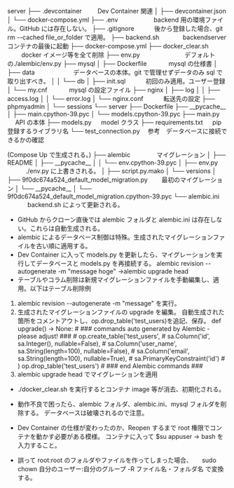 server
├── .devcontainer 　　 Dev Container 関連
│ ├── devcontainer.json
│ └── docker-compose.yml
├── .env 　 　　　　 backend 用の環境ファイル。GitHub には存在しない。
├── .gitignore 　　　後から登録した場合、git rm --cached file_or_folder で適用。
├── backend.sh 　　 　 backendserver コンテナの最後に起動
├── docker-compose.yml
├── docker_clear.sh 　　 docker イメージ等を全て削除
├── env.py 　　　　　　　デフォルトの./alembic/env.py
├── mysql
│ ├── Dockerfile 　　　 mysql の仕様書
│ ├── data 　　　　　　データベースの本体。git で管理せずデータのみ sql で取り出すべき。
│ │ └── db
│ ├── init.sql 　　　初回のみ適用。ユーザー登録
│ └── my.cnf 　　　 mysql の設定ファイル
├── nginx
│ ├── log
│ │ ├── access.log
│ │ └── error.log
│ └── nginx.conf 　　　転送先の設定
├── phpmyadmin
│ └── sessions
└── server
├── Dockerfile
├── \_\_pycache\_\_
│ ├── main.cpython-39.pyc
│ └── models.cpython-39.pyc
├── main.py 　 API の本体
├── models.py 　 model クラス
├── requirements.txt 　 pip 登録するライブラリ名
└── test_connection.py 　参考　データベースに接続できるかの確認

(Compose Up で生成される。)
├── alembic 　　　　マイグレーション
│ ├── README
│ ├── \_\_pycache\_\_
│ │ └── env.cpython-39.pyc
│ ├── env.py 　　　./env.py に上書きされる。
│ ├── script.py.mako
│ └── versions
│ ├── 9f0dc674a524_default_model_migration.py 　　最初のマイグレーション
│ └── \_\_pycache\_\_
│ └── 9f0dc674a524_default_model_migration.cpython-39.pyc
└── alembic.ini 　　　 backend.sh によって更新される。

- GitHub からクローン直後では alembic フォルダと alembic.ini は存在しない。これらは自動生成される。
- alembic によるデータベース制御は特殊。生成されたマイグレーションファイルを古い順に適用する。
- Dev Container に入って models.py を更新したら、マイグレーションを実行してデータベースと models.py を再接続する。
  alembic revision --autogenerate -m "message hoge" →alembic upgrade head
- テーブルやコラム削除は新規マイグレーションファイルを手動編集し、適用。以下はテーブル削除例

1.  alembic revision --autogenerate -m "message" を実行。
2.  生成されたマイグレーションファイルの upgrade を編集。
    自動生成された箇所をコメントアウトし、op.drop_table('test_users)を追記、保存。
    def upgrade() -> None: # ### commands auto generated by Alembic - please adjust! ### # op.create_table('test_users', # sa.Column('id', sa.Integer(), nullable=False), # sa.Column('user_name', sa.String(length=100), nullable=False), # sa.Column('email', sa.String(length=100), nullable=True), # sa.PrimaryKeyConstraint('id') # )
    op.drop_table('test_users') # ### end Alembic commands ###
3.  alembic upgrade head でマイグレーションを適用

- ./docker_clear.sh を実行するとコンテナ image 等が消去、初期化される。

- 動作不良で困ったら、alembic フォルダ、alembic.ini、mysql フォルダを削除する。
  データベースは破壊されるので注意。

- Dev Container の仕様が変わったのか、Reopen するまで root 権限でコンテナを動かす必要がある模様。
  コンテナに入って $su appuser -> bash を入力すること。

- 誤って root:root のフォルダやファイルを作ってしまった場合、
  　 sudo chown 自分のユーザー:自分のグループ -R ファイル名・フォルダ名
  で変換する。
